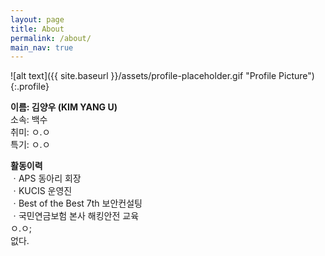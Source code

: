 ```yaml
---
layout: page
title: About
permalink: /about/
main_nav: true
---
```


![alt text]({{ site.baseurl }}/assets/profile-placeholder.gif "Profile Picture"){:.profile}

<B>이름: 김양우 (KIM YANG U)</B><br>
소속: 백수<br>
취미: ㅇ.ㅇ<br>
특기: ㅇ.ㅇ
<p>
<B>활동이력</B><br>
ㆍAPS 동아리 회장<br>
ㆍKUCIS 운영진<br>
ㆍBest of the Best 7th 보안컨설팅<br>
ㆍ국민연금보험 본사 해킹안전 교육<br>
ㅇ.ㅇ;<br>
없다.
